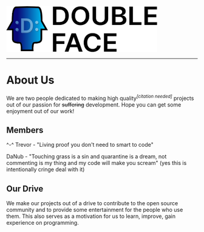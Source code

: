 <img src="https://github.com/DoubleFaceProgramming/.github/blob/main/profile/title_art.png?raw=true" height=120>

---

# About Us

We are two people dedicated to making high quality<sup>_[citation needed]_</sup> projects out of our passion for ~~suffering~~ development. Hope you can get some enjoyment out of our work!

## Members

^-^ Trevor - "Living proof you don't need to smart to code"

DaNub - "Touching grass is a sin and quarantine is a dream, not commenting is my thing and my code will make you scream" (yes this is intentionally cringe deal with it)

## Our Drive

We make our projects out of a drive to contribute to the open source community and to provide some entertainment for the people who use them. This also serves as a motivation for us to learn, improve, gain experience on programming. 
